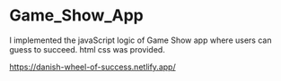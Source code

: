 # Game_Show_App
I implemented the javaScript logic of Game Show app where users can guess to succeed. html css was provided.

https://danish-wheel-of-success.netlify.app/
